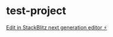 # test-project

[Edit in StackBlitz next generation editor ⚡️](https://stackblitz.com/~/github.com/Bjolav/test-project)